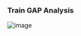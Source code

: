 ### Train GAP Analysis

![image](https://github.com/Arpit-Agrawal-Git/Power-BI-Dashboards/assets/88269770/cc343f64-b5ff-40a8-9fbe-efabd8feb910)
